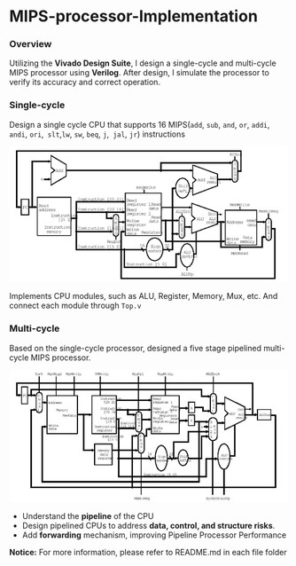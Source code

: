 # MIPS-processor-Implementation

### Overview

Utilizing the **Vivado Design Suite**, I design a single-cycle and multi-cycle MIPS processor using **Verilog**. After design, I simulate the processor to verify its accuracy and correct operation.

### Single-cycle

Design a single cycle CPU that supports 16 MIPS(`add`, `sub`, `and`, `or`, `addi`, `andi`, `ori`,` slt`,`lw`, `sw`, `beq`, `j`,` jal`, `jr`) instructions

<img src=".\figure\1.jpg" style="zoom:67%;" />

Implements CPU modules, such as ALU, Register, Memory, Mux, etc. And connect each module through `Top.v`

### Multi-cycle

Based on the single-cycle processor, designed a five stage pipelined multi-cycle MIPS processor.

<img src=".\figure\2.jpg" style="zoom:67%;" />

* Understand the **pipeline** of the CPU
* Design pipelined CPUs to address **data, control, and structure risks**.
* Add **forwarding** mechanism, improving Pipeline Processor Performance

**Notice:** For more information, please refer to README.md in each file folder